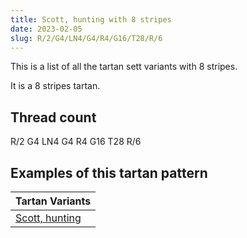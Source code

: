 ```yaml
---
title: Scott, hunting with 8 stripes
date: 2023-02-05
slug: R/2/G4/LN4/G4/R4/G16/T28/R/6
---
```

This is a list of all the tartan sett variants with 8 stripes.

It is a 8 stripes tartan.


## Thread count
R/2 G4 LN4 G4 R4 G16 T28 R/6

## Examples of this tartan pattern

| Tartan Variants |
|---------------|
| [Scott, hunting](/variants/r/2/g4/ln4/g4/r4/g16/t28/r/6-g008000-lne0e0e0-rc00000-t703000)||

